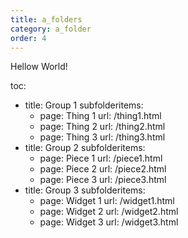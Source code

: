 ```yaml
---
title: a_folders
category: a_folder
order: 4
---
```

Hellow World!

toc:
  - title: Group 1
    subfolderitems:
      - page: Thing 1
        url: /thing1.html
      - page: Thing 2
        url: /thing2.html
      - page: Thing 3
        url: /thing3.html
  - title: Group 2
    subfolderitems:
      - page: Piece 1
        url: /piece1.html
      - page: Piece 2
        url: /piece2.html
      - page: Piece 3
        url: /piece3.html
  - title: Group 3
    subfolderitems:
      - page: Widget 1
        url: /widget1.html
      - page: Widget 2
        url: /widget2.html
      - page: Widget 3
        url: /widget3.html
